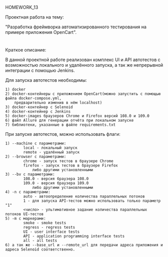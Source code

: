 HOMEWORK_13

Проектная работа на тему:

"Разработка фреймворка автоматизированного тестирования на примере приложения OpenCart".
#
Краткое описание:

В данной проектной работе реализован комплекс UI и API автотестов с возможностью локального и удалённого запуска,
а так же непрерывной интеграции с помощью Jenkins.

Для запуска автотестов необходимы:

    1) docker
    2) docker-контейнеры с приложением OpenCart(можно запустить с помощью файла docker-compose.yml,
        предварительно изменив в нём localhost)
    3) docker-контейнер с Selenoid
    4) docker-контейнер с Jenkins
    5) docker-images браузеров Chrome и Firefox версий 108.0 и 109.0
    6) файл Allure для генерации отчёта при локальном запуске
    7) библиотеки, указанные в файле requirements.txt

При запуске автотестов, можно использовать флаги:

    1) --machine с параметрами: 
            local - локальный запуск
            remote - удалённый запуск
    2) --browser с параметрами: 
            chrome - запуск тестов в браузере Chrome
            firefox - запуск тестов в браузере Firefox
                либо другими установленными
    3) --bv с параметрами: 
            108.0 - версия браузера 108.0
            109.0 - версия браузера 109.0
                либо другими установленными
    4) -n с параметрами: 
            auto - автоопределение количества параллельных потоков
            1 - для запуска API-тестов можно использовать только параметр "1"
            <число> - ультимативное задание количества параллельных потоков UI-тестов
    5) -m с маркерами:
            smoke - smoke tests
            regress - regress tests
            UI - user interface tests
            API - application programming interface tests
            all - all tests
    6) а так же --base_url и --remote_url для передачи адреса приложения и адреса Selenoid соответственно.


